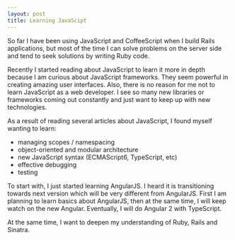 ```yaml
---
layout: post
title: Learning JavaScipt
---
```


So far I have been using JavaScript and CoffeeScript when I build Rails applications, but most of the time I can solve problems on the server side and tend to seek solutions by writing Ruby code.

Recently I started reading about JavaScript to learn it more in depth because I am curious about JavaScript frameworks. They seem powerful in creating amazing user interfaces. Also, there is no reason for me not to learn JavaScript as a web developer. I see so many new libraries or frameworks coming out constantly and just want to keep up with new technologies.

As a result of reading several articles about JavaScript, I found myself wanting to learn:

- managing scopes / namespacing
- object-oriented and modular architecture
- new JavaScript syntax (ECMAScript6, TypeScript, etc)
- effective debugging
- testing

To start with, I just started learning AngularJS. I heard it is transitioning towards next version which will be very different from AngularJS. First I am planning to learn basics about AngularJS, then at the same time, I will keep watch on the new Angular. Eventually, I will do Angular 2 with TypeScript.

At the same time, I want to deepen my understanding of Ruby, Rails and Sinatra.

